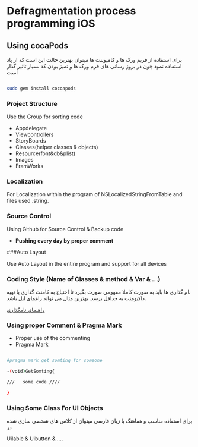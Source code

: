 # Defragmentation process programming iOS

## Using cocaPods

برای  استفاده از فریم ورک ها و کامپوننت ها میتوان بهترین حالت این است که از پاد استفاده نمود چون در بروز رسانی 
های فرم ورک ها و تمیز بودن کد بسیار تاثیر گذار است

```sh

sudo gem install cocoapods

```
### Project Structure 
Use the Group for sorting code

* Appdelegate
* Viewcontrollers
* StoryBoards
* Classes(helper classes & objects)
* Resource(font&db&plist)
* Images
* FramWorks


### Localization 

For Localization within the program of NSLocalizedStringFromTable and files used .string.

### Source Control

Using Github for Source Control & Backup code

* __Pushing every day by proper comment__

###Auto Layout 

Use Auto Layout in the entire program and support for all devices

### Coding Style (Name of Classes & method & Var & ...)

نام گذاری ها باید به صورت کاملا مفهومی صورت بگیرد تا احتیاج به کامنت گذاری یا تهیه داکیومنت به حداقل برسد. بهترین مثال می تواند راهمای اپل باشد.

[راهنمای نامگذاری](https://developer.apple.com/library/mac/documentation/Cocoa/Conceptual/CodingGuidelines/CodingGuidelines.html)

### Using proper Comment & Pragma Mark

 * Proper use of the commenting  
 * Pragma Mark

```sh

#pragma mark get somting for someone

-(void)GetSomting{

///   some code ////

}

```

### Using Some Class For UI Objects

برای استفاده مناسب و هماهنگ با زبان فارسی میتوان از کلاس های شخصی سازی شده در 

Uilable & Uibutton & ....




